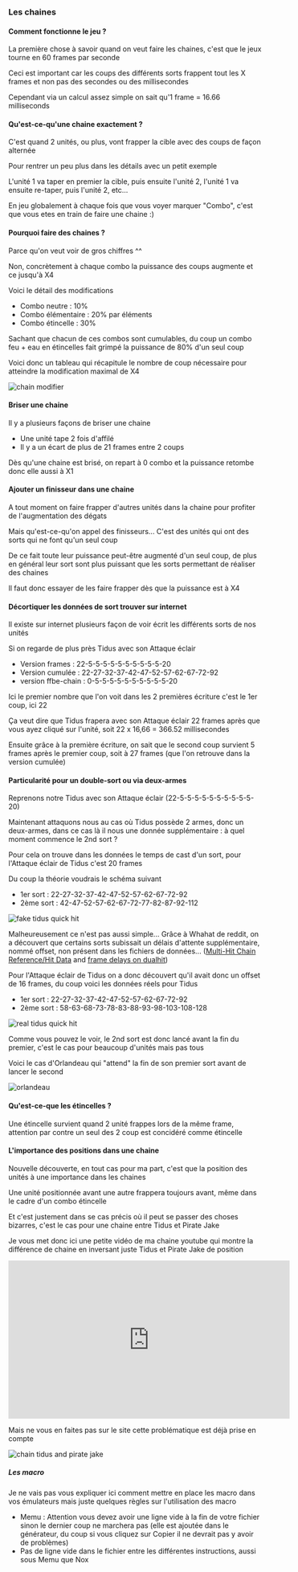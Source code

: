 ### Les chaines

#### Comment fonctionne le jeu ?
La première chose à savoir quand on veut faire les chaines, c'est que le jeux tourne en 60 frames par seconde

Ceci est important car les coups des différents sorts frappent tout les X frames et non pas des secondes ou des millisecondes

Cependant via un calcul assez simple on sait qu'1 frame = 16.66 milliseconds

#### Qu'est-ce-qu'une chaine exactement ?
C'est quand 2 unités, ou plus, vont frapper la cible avec des coups de façon alternée

Pour rentrer un peu plus dans les détails avec un petit exemple

L'unité 1 va taper en premier la cible, puis ensuite l'unité 2, l'unité 1 va ensuite re-taper, puis l'unité 2, etc...

En jeu globalement à chaque fois que vous voyer marquer "Combo", c'est que vous etes en train de faire une chaine :)

#### Pourquoi faire des chaines ?
Parce qu'on veut voir de gros chiffres ^^

Non, concrètement à chaque combo la puissance des coups augmente et ce jusqu'à X4

Voici le détail des modifications
 - Combo neutre : 10%
 - Combo élémentaire : 20% par éléments
 - Combo étincelle : 30%

Sachant que chacun de ces combos sont cumulables, du coup un combo feu + eau en étincelles fait grimpé la puissance de 80% d'un seul coup

Voici donc un tableau qui récapitule le nombre de coup nécessaire pour atteindre la modification maximal de X4

![chain modifier][chain_modifier]

#### Briser une chaine
Il y a plusieurs façons de briser une chaine
 - Une unité tape 2 fois d'affilé
 - Il y a un écart de plus de 21 frames entre 2 coups

Dès qu'une chaine est brisé, on repart à 0 combo et la puissance retombe donc elle aussi à X1

#### Ajouter un finisseur dans une chaine
A tout moment on faire frapper d'autres unités dans la chaine pour profiter de l'augmentation des dégats

Mais qu'est-ce-qu'on appel des finisseurs... C'est des unités qui ont des sorts qui ne font qu'un seul coup

De ce fait toute leur puissance peut-être augmenté d'un seul coup, de plus en général leur sort sont plus puissant que les sorts permettant de réaliser des chaines

Il faut donc essayer de les faire frapper dès que la puissance est à X4

#### Décortiquer les données de sort trouver sur internet
Il existe sur internet plusieurs façon de voir écrit les différents sorts de nos unités

Si on regarde de plus près Tidus avec son Attaque éclair
 - Version frames : 22-5-5-5-5-5-5-5-5-5-5-20
 - Version cumulée : 22-27-32-37-42-47-52-57-62-67-72-92
 - version ffbe-chain : 0-5-5-5-5-5-5-5-5-5-5-20

Ici le premier nombre que l'on voit dans les 2 premières écriture c'est le 1er coup, ici 22

Ça veut dire que Tidus frapera avec son Attaque éclair 22 frames après que vous ayez cliqué sur l'unité, soit 22 x 16,66 = 366.52 millisecondes

Ensuite grâce à la première écriture, on sait que le second coup survient 5 frames après le premier coup, soit à 27 frames (que l'on retrouve dans la version cumulée)

#### Particularité pour un double-sort ou via deux-armes
Reprenons notre Tidus avec son Attaque éclair (22-5-5-5-5-5-5-5-5-5-5-20)

Maintenant attaquons nous au cas où Tidus possède 2 armes, donc un deux-armes, dans ce cas là il nous une donnée supplémentaire : à quel moment commence le 2nd sort ?

Pour cela on trouve dans les données le temps de cast d'un sort, pour l'Attaque éclair de Tidus c'est 20 frames

Du coup la théorie voudrais le schéma suivant
 - 1er sort : 22-27-32-37-42-47-52-57-62-67-72-92
 - 2ème sort : 42-47-52-57-62-67-72-77-82-87-92-112

![fake tidus quick hit][fake_quick_hit]

Malheureusement ce n'est pas aussi simple... Grâce à Whahat de reddit, on a découvert que certains sorts subissait un délais d'attente supplémentaire, nommé offset, non présent dans les fichiers de données... ([Multi-Hit Chain Reference/Hit Data] and [frame delays on dualhit])

Pour l'Attaque éclair de Tidus on a donc découvert qu'il avait donc un offset de 16 frames, du coup voici les données réels pour Tidus
 - 1er sort : 22-27-32-37-42-47-52-57-62-67-72-92
 - 2ème sort : 58-63-68-73-78-83-88-93-98-103-108-128

![real tidus quick hit][real_quick_hit]

Comme vous pouvez le voir, le 2nd sort est donc lancé avant la fin du premier, c'est le cas pour beaucoup d'unités mais pas tous

Voici le cas d'Orlandeau qui "attend" la fin de son premier sort avant de lancer le second

![orlandeau][orlandeau]

#### Qu'est-ce-que les étincelles ?
Une étincelle survient quand 2 unité frappes lors de la même frame, attention par contre un seul des 2 coup est concidéré comme étincelle

#### L'importance des positions dans une chaine
Nouvelle découverte, en tout cas pour ma part, c'est que la position des unités à une importance dans les chaines

Une unité positionnée avant une autre frappera toujours avant, même dans le cadre d'un combo étincelle

Et c'est justement dans se cas précis où il peut se passer des choses bizarres, c'est le cas pour une chaine entre Tidus et Pirate Jake

Je vous met donc ici une petite vidéo de ma chaine youtube qui montre la différence de chaine en inversant juste Tidus et Pirate Jake de position

<iframe class="youtube" width="560" height="315" src="https://www.youtube.com/embed/vTmBNy9jMDY" frameborder="0" allowfullscreen></iframe>

Mais ne vous en faites pas sur le site cette problématique est déjà prise en compte

![chain tidus and pirate jake][tidus_pirate_jake]

##### Les macro
Je ne vais pas vous expliquer ici comment mettre en place les macro dans vos émulateurs mais juste quelques règles sur l'utilisation des macro
 - Memu : Attention vous devez avoir une ligne vide à la fin de votre fichier sinon le dernier coup ne marchera pas (elle est ajoutée dans le générateur, du coup si vous cliquez sur Copier il ne devrait pas y avoir de problèmes)
 - Pas de ligne vide dans le fichier entre les différentes instructions, aussi sous Memu que Nox


[chain_modifier]: ../../assets/how-to/ffbe_chain_modifier.png "Chain Modifier"
[fake_quick_hit]: ../../assets/how-to/fake_quick_hit.png "Fake Quick Hit"
[real_quick_hit]: ../../assets/how-to/real_quick_hit.png "Real Quick Hit"
[orlandeau]: ../../assets/how-to/orlandeau.png "Chain Orlandeau"
[tidus_pirate_jake]: ../../assets/how-to/tidus_pirate_jake.png "Chain Tidus and Pirate Jake"
[Multi-Hit Chain Reference/Hit Data]: https://dm.reddit.com/r/FFBraveExvius/comments/5dbam6/jp_multihit_chain_referencehit_data
[frame delays on dualhit]: https://dm.reddit.com/r/FFBraveExvius/comments/6ct7uc/frame_delays_for_many_popular_chaining_moves
